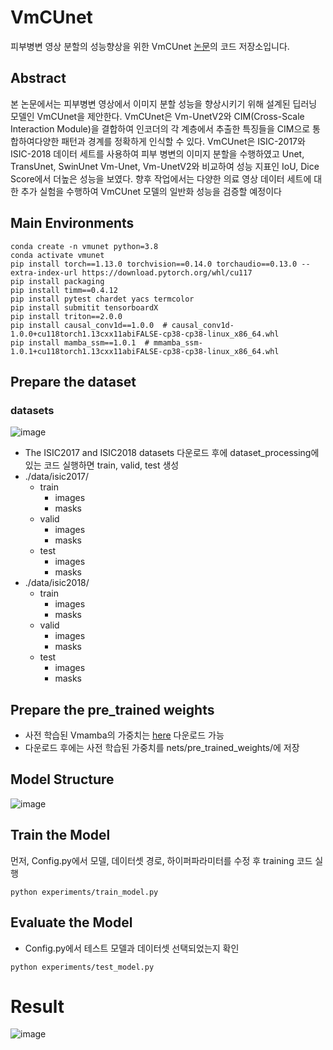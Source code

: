 # VmCUnet

피부병변 영상 분할의 성능향상을 위한 VmCUnet [논문](https://www.dbpia.co.kr/journal/articleDetail?nodeId=NODE12057471)의 코드 저장소입니다. 

## Abstract

본 논문에서는 피부병변 영상에서 이미지 분할 성능을 향상시키기 위해 설계된 딥러닝 모델인 VmCUnet을 제안한다. VmCUnet은 Vm-UnetV2와 CIM(Cross-Scale Interaction Module)을 결합하여 인코더의 각 계층에서 추출한 특징들을 CIM으로 통합하여다양한 패턴과 경계를 정확하게 인식할 수 있다. VmCUnet은 ISIC-2017와 ISIC-2018 데이터 세트를 사용하여 피부 병변의 이미지 분할을 수행하였고 Unet, TransUnet, SwinUnet Vm-Unet, Vm-UnetV2와 비교하여 성능 지표인 IoU, Dice Score에서 더높은 성능을 보였다. 향후 작업에서는 다양한 의료 영상 데이터 세트에 대한 추가 실험을 수행하여 VmCUnet 모델의 일반화 성능을 검증할 예정이다

## Main Environments

```
conda create -n vmunet python=3.8
conda activate vmunet
pip install torch==1.13.0 torchvision==0.14.0 torchaudio==0.13.0 --extra-index-url https://download.pytorch.org/whl/cu117
pip install packaging
pip install timm==0.4.12
pip install pytest chardet yacs termcolor
pip install submitit tensorboardX
pip install triton==2.0.0
pip install causal_conv1d==1.0.0  # causal_conv1d-1.0.0+cu118torch1.13cxx11abiFALSE-cp38-cp38-linux_x86_64.whl
pip install mamba_ssm==1.0.1  # mmamba_ssm-1.0.1+cu118torch1.13cxx11abiFALSE-cp38-cp38-linux_x86_64.whl
```

## Prepare the dataset

### datasets
![image](https://github.com/user-attachments/assets/4f997a5d-c3bd-4055-ade4-1a51be8de935)


- The ISIC2017 and ISIC2018 datasets 다운로드 후에 dataset_processing에 있는 코드 실행하면 train, valid, test 생성
- ./data/isic2017/
    - train
        - images
        - masks
    - valid
        - images
        - masks
    - test
        - images
        - masks
- ./data/isic2018/
    - train
        - images
        - masks
    - valid
        - images
        - masks
    - test
        - images
        - masks

## **Prepare the pre_trained weights**


- 사전 학습된 Vmamba의 가중치는 [here](https://github.com/MzeroMiko/VMamba) 다운로드 가능
- 다운로드 후에는 사전 학습된 가중치를 nets/pre_trained_weights/에 저장

## Model Structure
![image](https://github.com/user-attachments/assets/6b5dfeaf-5652-49cb-a4dc-c323dab70b0f)


## **Train the Model**

먼저, Config.py에서 모델, 데이터셋 경로, 하이퍼파라미터를 수정 후 training 코드 실행

```
python experiments/train_model.py
```

## **Evaluate the Model**

- Config.py에서 테스트 모델과 데이터셋 선택되었는지 확인

```
python experiments/test_model.py
```

# Result
![image](https://github.com/user-attachments/assets/d2a1c7e7-b540-4b09-a028-1004e6f8b65a)

